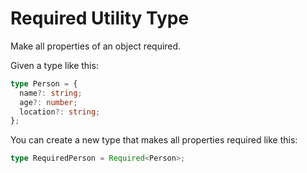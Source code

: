 # Required Utility Type

Make all properties of an object required.

Given a type like this:

```typescript
type Person = {
  name?: string;
  age?: number;
  location?: string;
};
```

You can create a new type that makes all properties required like this:

```typescript
type RequiredPerson = Required<Person>;
```
